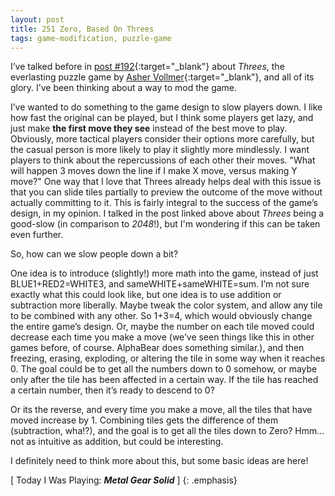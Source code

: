 ```yaml
---
layout: post
title: 251 Zero, Based On Threes
tags: game-modification, puzzle-game
---
```

I’ve talked before in [post #192](http://www.foster-douglas.com/games/192-mindless-or-methodical/){:target="_blank"} about *Threes*, the everlasting puzzle game by [Asher Vollmer](https://twitter.com/AsherVo){:target="_blank"}, and all of its glory.  I’ve been thinking about a way to mod the game.

I’ve wanted to do something to the game design to slow players down.  I like how fast the original can be played, but I think some players get lazy, and just make **the first move they see** instead of the best move to play. Obviously, more tactical players consider their options more carefully, but the casual person is more likely to play it slightly more mindlessly. I want players to think about the repercussions of each other their moves.  "What will happen 3 moves down the line if I make X move, versus making Y move?"  One way that I love that Threes already helps deal with this issue is that you can slide tiles partially to preview the outcome of the move without actually committing to it.  This is fairly integral to the success of the game’s design, in my opinion.  I talked in the post linked above about *Threes* being a good-slow (in comparison to *2048*!), but I'm wondering if this can be taken even further.

So, how can we slow people down a bit?

One idea is to introduce (slightly!) more math into the game, instead of just BLUE1+RED2=WHITE3, and sameWHITE+sameWHITE=sum. I’m not sure exactly what this could look like, but one idea is to use addition or subtraction more liberally.  Maybe tweak the color system, and allow any tile to be combined with any other.  So 1+3=4, which would obviously change the entire game’s design. Or, maybe the number on each tile moved could decrease each time you make a move (we’ve seen things like this in other games before, of course.  AlphaBear does something similar.), and then freezing, erasing, exploding, or altering the tile in some way when it reaches 0.  The goal could be to get all the numbers down to 0 somehow, or maybe only after the tile has been affected in a certain way.  If the tile has reached a certain number, then it’s ready to descend to 0?

Or its the reverse, and every time you make a move, all the tiles that have moved increase by 1.  Combining tiles gets the difference of them (subtraction, wha!?), and the goal is to get all the tiles down to Zero? Hmm… not as intuitive as addition, but could be interesting.

I definitely need to think more about this, but some basic ideas are here!

[ Today I Was Playing: ***Metal Gear Solid*** ]
{: .emphasis}

